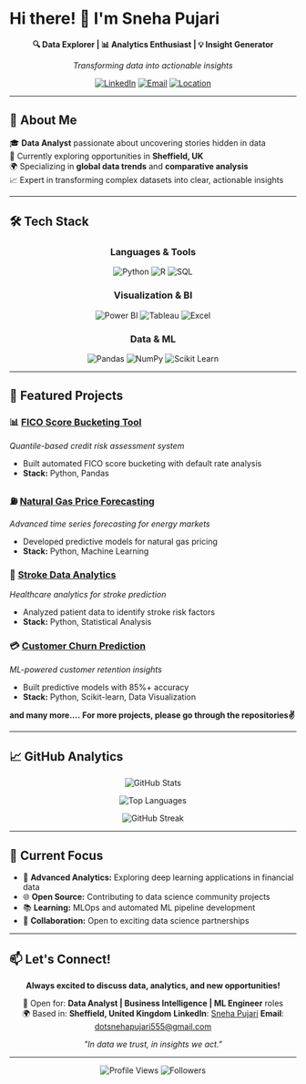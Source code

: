 # Hi there! 👋 I'm Sneha Pujari

<div align="center">
  
  **🔍 Data Explorer | 📊 Analytics Enthusiast | 💡 Insight Generator**
  
  *Transforming data into actionable insights*
  
  [![LinkedIn](https://img.shields.io/badge/LinkedIn-0077B5?style=for-the-badge&logo=linkedin&logoColor=white)](https://linkedin.com/in/sneha-vilasrao-pujari)
  [![Email](https://img.shields.io/badge/Email-D14836?style=for-the-badge&logo=gmail&logoColor=white)](mailto:dotsnehapujari555@gmail.com)
  [![Location](https://img.shields.io/badge/Sheffield-UK-blue?style=for-the-badge&logo=googlemaps&logoColor=white)]()

</div>

---

## 🚀 About Me

🎓 **Data Analyst** passionate about uncovering stories hidden in data  
💼 Currently exploring opportunities in **Sheffield, UK**  
🌍 Specializing in **global data trends** and **comparative analysis**  
📈 Expert in transforming complex datasets into clear, actionable insights

---

## 🛠️ Tech Stack

<div align="center">

### **Languages & Tools**
![Python](https://img.shields.io/badge/Python-3776AB?style=for-the-badge&logo=python&logoColor=white)
![R](https://img.shields.io/badge/R-276DC3?style=for-the-badge&logo=r&logoColor=white)
![SQL](https://img.shields.io/badge/SQL-4479A1?style=for-the-badge&logo=mysql&logoColor=white)

### **Visualization & BI**
![Power BI](https://img.shields.io/badge/Power%20BI-F2C811?style=for-the-badge&logo=powerbi&logoColor=black)
![Tableau](https://img.shields.io/badge/Tableau-E97627?style=for-the-badge&logo=tableau&logoColor=white)
![Excel](https://img.shields.io/badge/Microsoft%20Excel-217346?style=for-the-badge&logo=microsoft-excel&logoColor=white)

### **Data & ML**
![Pandas](https://img.shields.io/badge/Pandas-150458?style=for-the-badge&logo=pandas&logoColor=white)
![NumPy](https://img.shields.io/badge/NumPy-013243?style=for-the-badge&logo=numpy&logoColor=white)
![Scikit Learn](https://img.shields.io/badge/Scikit--Learn-F7931E?style=for-the-badge&logo=scikit-learn&logoColor=white)

</div>

---

## 🌟 Featured Projects

### 📊 [FICO Score Bucketing Tool](https://github.com/SnehaVPujari007/FICO-Score-Bucketing-Tool)
*Quantile-based credit risk assessment system*
- Built automated FICO score bucketing with default rate analysis
- **Stack:** Python, Pandas

### ⛽ [Natural Gas Price Forecasting](https://github.com/SnehaVPujari007/Natural-gas-price-forecasting)
*Advanced time series forecasting for energy markets*
- Developed predictive models for natural gas pricing
- **Stack:** Python, Machine Learning

### 🧠 [Stroke Data Analytics](https://github.com/SnehaVPujari007/Stroke-Data-Analytics-Phase-2)
*Healthcare analytics for stroke prediction*
- Analyzed patient data to identify stroke risk factors
- **Stack:** Python, Statistical Analysis

### 💳 [Customer Churn Prediction](https://github.com/SnehaVPujari007/Customer-Churn-Prediction-and-Analysis)
*ML-powered customer retention insights*
- Built predictive models with 85%+ accuracy
- **Stack:** Python, Scikit-learn, Data Visualization

**and many more....**
**For more projects, please go through the repositories✌️**

---

## 📈 GitHub Analytics

<div align="center">
  
  ![GitHub Stats](https://github-readme-stats.vercel.app/api?username=SnehaVPujari007&show_icons=true&theme=radical&hide_border=true)
  
  ![Top Languages](https://github-readme-stats.vercel.app/api/top-langs/?username=SnehaVPujari007&layout=compact&theme=radical&hide_border=true)
  
  ![GitHub Streak](https://github-readme-streak-stats.herokuapp.com/?user=SnehaVPujari007&theme=radical&hide_border=true)

</div>

---

## 🎯 Current Focus

- 🔬 **Advanced Analytics:** Exploring deep learning applications in financial data
- 🌐 **Open Source:** Contributing to data science community projects  
- 📚 **Learning:** MLOps and automated ML pipeline development
- 🤝 **Collaboration:** Open to exciting data science partnerships

---

## 📫 Let's Connect!

<div align="center">
  
  **Always excited to discuss data, analytics, and new opportunities!**
  
  💼 Open for: **Data Analyst | Business Intelligence | ML Engineer** roles  
  🌍 Based in: **Sheffield, United Kingdom** 
    **LinkedIn**: [Sneha Pujari](https://www.linkedin.com/in/sneha-vilasrao-pujari)
    **Email**: [dotsnehapujari555@gmail.com](mailto:dotsnehapujari555@gmail.com)
  
  
  *"In data we trust, in insights we act."*

</div>

---

<div align="center">
  
  ![Profile Views](https://komarev.com/ghpvc/?username=SnehaVPujari007&color=brightgreen&style=flat-square)
  ![Followers](https://img.shields.io/github/followers/SnehaVPujari007?style=social)
  
</div>
